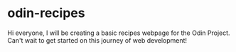 # odin-recipes
Hi everyone, I will be creating a basic recipes webpage for the Odin Project.
Can't wait to get started on this journey of web development!